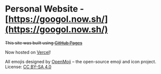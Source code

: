 # Personal Website - [https://googol.now.sh/](https://googol.now.sh/)

~~This site was built using [GitHub Pages](https://pages.github.com/)~~

Now hosted on [Vercel](https://vercel.com/)!

All emojis designed by [OpenMoji](https://openmoji.org) – the open-source emoji and icon project. License: [CC BY-SA 4.0](https://creativecommons.org/licenses/by-sa/4.0/#)
